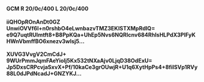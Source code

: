 #### GCM R 20/0c/400 L 20/0c/400
**iiQHOpROnAnDt0GZ**<br/>**UnwiOVVf6l+n0rshbO4eLwnbazvTMZ3EKISTXMpRdlQ=**<br/>**e9Q7uqtRUlmtft8+B8PpKQa+UhEp5Nvs6NQRlcnv684RhlsHLPdX3PlFyKHWnVbmffBO6xnezv3wlsj5...**<br/><br/>
**XUVG3VvgV2CmCdJ+**<br/>**9WUrPmmJqmFAeYiolj5Kx532tNXaAjv0LjqD38OdExU=**<br/>**Jp5DxsCRPcvjaSxvX+Pf/10kaCe3grOUwjR+U1q6XytHpPs4+8fiISVp1RVy88L0dJPdNcadJ+GNZYKJ...**